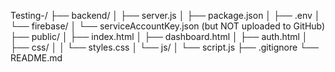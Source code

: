 Testing-/
├── backend/
│   ├── server.js
│   ├── package.json
│   ├── .env
│   └── firebase/
│       └── serviceAccountKey.json (but NOT uploaded to GitHub)
├── public/
│   ├── index.html
│   ├── dashboard.html
│   ├── auth.html
│   ├── css/
│   │   └── styles.css
│   └── js/
│       └── script.js
├── .gitignore
└── README.md
